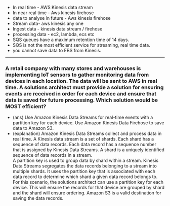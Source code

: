 - In real time - AWS Kinesis data stream
- In near real time - Aws kinesis firehose
- data to analyse in future - Aws kinesis firehose
- Stream data- aws kinesis any one 
- Ingest data - kinesis data stream / firehose
- processing data - ec2, lambda, ecs etc
- SQS queues have a maximum retention time of 14 days.
- SQS is not the most efficient service for streaming, real time data.
- you cannot save data to EBS from Kinesis.
---
### A retail company with many stores and warehouses is implementing IoT sensors to gather monitoring data from devices in each location. The data will be sent to AWS in real time. A solutions architect must provide a solution for ensuring events are received in order for each device and ensure that data is saved for future processing. Which solution would be MOST efficient?
- (ans) Use Amazon Kinesis Data Streams for real-time events with a partition key for each device. Use Amazon Kinesis Data Firehose to save data to Amazon S3.
- (explanation) Amazon Kinesis Data Streams collect and process data in real time. A Kinesis data stream is a set of shards. Each shard has a sequence of data records. Each data record has a sequence number that is assigned by Kinesis Data Streams. A shard is a uniquely identified sequence of data records in a stream. </br>
A partition key is used to group data by shard within a stream. Kinesis Data Streams segregates the data records belonging to a stream into multiple shards. It uses the partition key that is associated with each data record to determine which shard a given data record belongs to. </br>
For this scenario, the solutions architect can use a partition key for each device. This will ensure the records for that device are grouped by shard and the shard will ensure ordering. Amazon S3 is a valid destination for saving the data records. 
